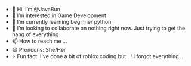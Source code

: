- 👋 Hi, I’m @JavaBun
- 👀 I’m interested in Game Development
- 🌱 I’m currently learning beginner python
- 💞️ I’m looking to collaborate on nothing right now. Just trying to get the hang of everything
- 📫 How to reach me ...
- 😄 Pronouns: She/Her
- ⚡ Fun fact: I've done a bit of roblox coding but...! I forgot everything...

<!---
JavaBun/JavaBun is a ✨ special ✨ repository because its `README.md` (this file) appears on your GitHub profile.
You can click the Preview link to take a look at your changes.
--->
